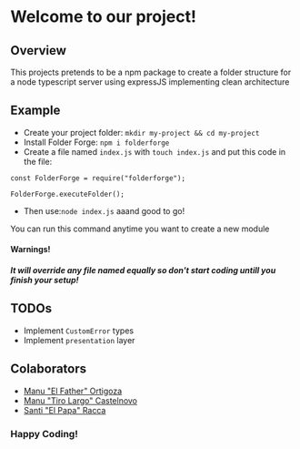# Welcome to our project!

## Overview

This projects pretends to be a npm package to create a folder structure for a node typescript server using expressJS implementing clean architecture

## Example

- Create your project folder: `mkdir my-project && cd my-project`
- Install Folder Forge: `npm i folderforge`
- Create a file named `index.js` with `touch index.js` and put this code in the file:
<pre><code>const FolderForge = require("folderforge");

FolderForge.executeFolder();</code></pre>

- Then use:`node index.js` aaand good to go!

You can run this command anytime you want to create a new module

#### Warnings!

##### It will override any file named equally so don't start coding untill you finish your setup!

## TODOs

- Implement `CustomError` types
- Implement `presentation` layer

## Colaborators

<ul>
  <li><a href="https://github.com/doggbmx/">Manu "El Father" Ortigoza</a></li>
   <li><a href="https://github.com/manucastelnovo/">Manu "Tiro Largo" Castelnovo</a></li>
   <li><a href="https://github.com/santiracca/">Santi "El Papa" Racca</a></li>
</ul>

### Happy Coding!
